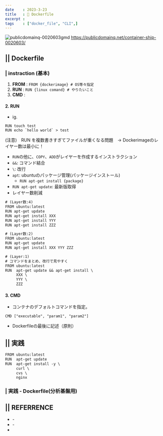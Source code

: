 ```yaml
---
date    : 2023-3-23
title   : 🐳 Dockerfile
excerpt : 
tags    : ["docker_file", "CLI",]
---
```


![publicdomainq-0020603gmd](https://user-images.githubusercontent.com/28585421/194487142-42f7189e-b156-453c-b4e2-e39c9445f75a.jpg)
https://publicdomainq.net/container-ship-0020603/
## || Dockerfile 
### | instraction (基本)
1. **FROM** : `FROM {dockerimage} # OS等々指定` 
2. **RUN** : `RUN {linux comand} # やりたいこと`
3. **CMD** : 

#### 2. RUN
* ig.
```
RUN touch test
RUN echo `hello world` > test
```
(注意)　RUN を複数書きすぎてファイルが重くなる問題　→ Dockerimageのレイヤー数は最小に！

* `RUN`の他に、`COPY`、`ADD`がレイヤーを作成するインストラクション
* `&&`: コマンド結合
* `\`: 改行
* `apt`: ubuntuのパッケージ管理(パッケージインストール)
    - `RUN apt-get install {package}`
* `RUN apt-get update`: 最新版取得
* レイヤー数削減
```txt
# (Layer数:4)
FROM ubuntu:latest
RUN apt-get update
RUN apt-get install XXX
RUN apt-get install YYY
RUN apt-get install ZZZ
```
```txt
# (Layer数:2)
FROM ubuntu:latest
RUN apt-get update
RUN apt-get install XXX YYY ZZZ
```
```txt
# (Layer:1)
# コマンドをまとめ、改行で見やすく
FROM ubuntu:latest
RUN  apt-get update && apt-get install \
     XXX \
     YYY \
     ZZZ
```

#### 3. CMD
* コンテナのデフォルトコマンドを指定。
```
CMD ["executable", "param1", "param2"]
```
* Dockerfileの最後に記述（原則）



## || 実践
```txt
FROM ubuntu:latest
RUN  apt-get update 
RUN  apt-get install -y \
     curl \
     cvs \
     nginx 
```

### | 実践 - Dockerfile(分析基盤用)


## || REFERRENCE
* []() - 
* []() - 
* 

